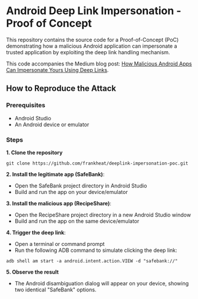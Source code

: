 # Android Deep Link Impersonation - Proof of Concept

This repository contains the source code for a Proof-of-Concept (PoC) demonstrating how a malicious Android application can impersonate a trusted application by exploiting the deep link handling mechanism.

This code accompanies the Medium blog post: [How Malicious Android Apps Can Impersonate Yours Using Deep Links](https://medium.com/@frankheat/how-malicious-android-apps-can-impersonate-yours-using-deep-links-8eac7f245aaf).

## How to Reproduce the Attack

### Prerequisites

* Android Studio
* An Android device or emulator

### Steps

**1. Clone the repository**

```
git clone https://github.com/frankheat/deeplink-impersonation-poc.git
```

**2. Install the legitimate app (SafeBank)**:

* Open the SafeBank project directory in Android Studio
* Build and run the app on your device/emulator

**3. Install the malicious app (RecipeShare)**:
* Open the RecipeShare project directory in a new Android Studio window
* Build and run the app on the same device/emulator

**4. Trigger the deep link**:

* Open a terminal or command prompt
* Run the following ADB command to simulate clicking the deep link:

```
adb shell am start -a android.intent.action.VIEW -d "safebank://"
```

**5. Observe the result**
* The Android disambiguation dialog will appear on your device, showing two identical "SafeBank" options.